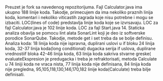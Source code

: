 Preuzet je fork sa navedenog repozitorijuma.
Fajl Calculator.java ima ukupno 188 linije koda. 
Takodje, primecujem da ima nekoliko praznih linija koda, 
komentari i 
nekoliko viticastih zagrada koje nisu potrebne i mogu se izbaciti.
LOC(lines of code) predstavlja linije koda koje se izvrsavaju. LOC za fajl Calculator.java je 102 linije koda.
LOC za fajl Start.java 14.
Staticka analiza obavlja se pomocu lint alata SonarLint koji je deo iz softverske porodice SonarQube.
Takodje, metode get i set treba da se bolje definisu.
Analiza koda: 18 linija koda nije ispravna, 
duplirani uslovi u if bloku 24 linija koda,
32-37 linija koda(long conditional) dugacka serija if uslova,
duplirane vrednostiif bloka 42-46 linija koda,
63 linija koda sakriva stvarne greske( evaluateEkspresion je predugacka i treba je refraktorisati,
metoda Calculate u 74 liniji koda ne vraca nista,
77 linija koda nije definisana,
84 linija koda nije pregledna,
95,105,118,130,146,170,182 linije koda(Calculate) treba bilje definisati.
